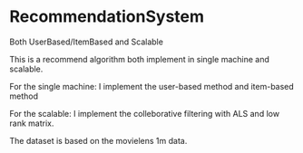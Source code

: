 # RecommendationSystem
Both UserBased/ItemBased  and Scalable 


 This is a recommend algorithm both implement in single machine and scalable.
 
 For the single machine: I implement the user-based method and item-based method
 
 For the scalable: I implement the colleborative filtering with ALS and low rank matrix.
 
 The dataset is based on the movielens 1m data.
 
